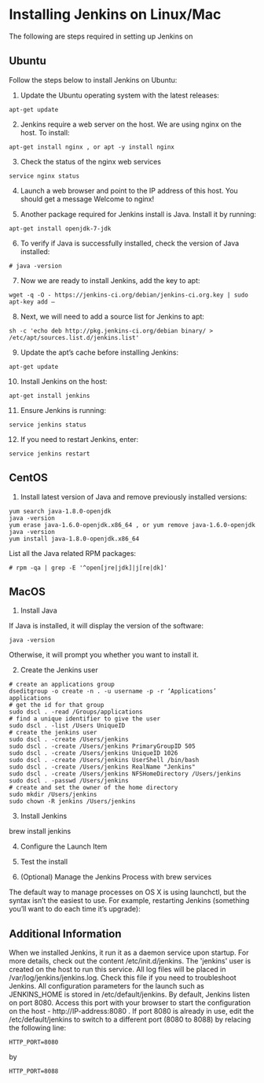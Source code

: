 Installing Jenkins on Linux/Mac
===============================

The following are steps required in setting up Jenkins on

Ubuntu
------
Follow the steps below to install Jenkins on Ubuntu:

1) Update the Ubuntu operating system with the latest releases:
```
apt-get update
```

2) Jenkins require a web server on the host. We are using nginx on the host. To install:
```
apt-get install nginx , or apt -y install nginx
```

3) Check the status of the nginx web services
```
service nginx status
```

4) Launch a web browser and point to the IP address of this host. You should get a message Welcome to nginx!

5) Another package required for Jenkins install is Java. Install it by running:
```
apt-get install openjdk-7-jdk
```

6) To verify if Java is successfully installed, check the version of Java installed:
```
# java -version
```

7) Now we are ready to install Jenkins, add the key to apt:
```
wget -q -O - https://jenkins-ci.org/debian/jenkins-ci.org.key | sudo apt-key add –
```

8) Next, we will need to add a source list for Jenkins to apt:
```
sh -c 'echo deb http://pkg.jenkins-ci.org/debian binary/ > /etc/apt/sources.list.d/jenkins.list'
```

9) Update the apt’s cache before installing Jenkins:
```
apt-get update
```

10) Install Jenkins on the host:
```
apt-get install jenkins
```

11) Ensure Jenkins is running:
```
service jenkins status
```

12) If you need to restart Jenkins, enter:
```
service jenkins restart
```

CentOS
------
1. Install latest version of Java and remove previously installed versions:
```
yum search java-1.8.0-openjdk
java -version
yum erase java-1.6.0-openjdk.x86_64 , or yum remove java-1.6.0-openjdk
java -version
yum install java-1.8.0-openjdk.x86_64
```

List all the Java related RPM packages:
```
# rpm -qa | grep -E '^open[jre|jdk]|j[re|dk]'
```

MacOS
-----
1. Install Java

If Java is installed, it will display the version of the software:
```
java -version
```
Otherwise, it will prompt you whether you want to install it.

2. Create the Jenkins user 

```
# create an applications group
dseditgroup -o create -n . -u username -p -r ‘Applications’ applications
# get the id for that group
sudo dscl . -read /Groups/applications
# find a unique identifier to give the user
sudo dscl . -list /Users UniqueID
# create the jenkins user
sudo dscl . -create /Users/jenkins
sudo dscl . -create /Users/jenkins PrimaryGroupID 505
sudo dscl . -create /Users/jenkins UniqueID 1026
sudo dscl . -create /Users/jenkins UserShell /bin/bash
sudo dscl . -create /Users/jenkins RealName "Jenkins"
sudo dscl . -create /Users/jenkins NFSHomeDirectory /Users/jenkins
sudo dscl . -passwd /Users/jenkins
# create and set the owner of the home directory
sudo mkdir /Users/jenkins
sudo chown -R jenkins /Users/jenkins
```

3. Install Jenkins

brew install jenkins

4. Configure the Launch Item

5. Test the install

6. (Optional) Manage the Jenkins Process with brew services

The default way to manage processes on OS X is using launchctl, but the syntax isn’t the easiest to use. For example, restarting Jenkins (something you’ll want to do each time it’s upgrade):



Additional Information
----------------------
When we installed Jenkins, it run it as a daemon service upon startup. For more details, check out the content /etc/init.d/jenkins. The 'jenkins' user is created on the host to run this service. All log files will be placed in /var/log/jenkins/jenkins.log. Check this file if you need to troubleshoot Jenkins. All configuration parameters for the launch such as JENKINS_HOME is stored in /etc/default/jenkins. By default, Jenkins listen on port 8080. Access this port with your browser to start the configuration on the host - http://IP-address:8080 . If port 8080 is already in use, edit the /etc/default/jenkins to switch to a different port (8080 to 8088) by relacing the following line:
```
HTTP_PORT=8080
```
by
```
HTTP_PORT=8088
```
